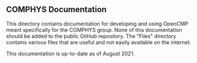 ## COMPHYS Documentation

This directory contains documentation for developing and using OpenCMP meant specifically for the COMPHYS group. None of this documentation should be added to the public GitHub repository. The "Files" directory contains various files that are useful and not easily available on the internet.



This documentation is up-to-date as of August 2021.